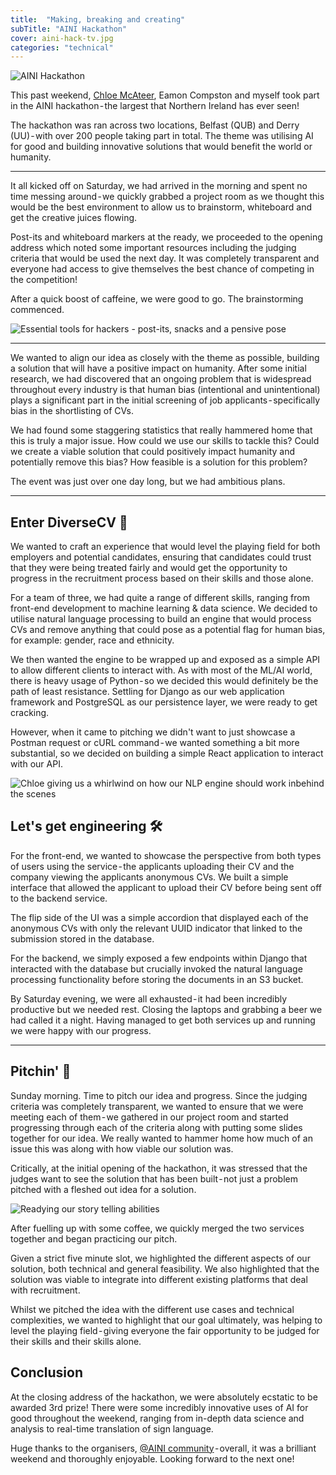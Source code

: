 ```yaml
---
title:  "Making, breaking and creating"
subTitle: "AINI Hackathon"
cover: aini-hack-tv.jpg
categories: "technical"
---
```


![AINI Hackathon](aini-hack-tv.jpg)

This past weekend, [Chloe McAteer](https://twitter.com/ChloeMcAteer3), Eamon Compston and myself took part in the AINI hackathon - the largest that Northern Ireland has ever seen!

The hackathon was ran across two locations, Belfast (QUB) and Derry (UU) - with over 200 people taking part in total. The theme was utilising AI for good and building innovative solutions that would benefit the world or humanity.

---

It all kicked off on Saturday, we had arrived in the morning and spent no time messing around - we quickly grabbed a project room as we thought this would be the best environment to allow us to brainstorm, whiteboard and get the creative juices flowing.

Post-its and whiteboard markers at the ready, we proceeded to the opening address which noted some important resources including the judging criteria that would be used the next day. It was completely transparent and everyone had access to give themselves the best chance of competing in the competition!

After a quick boost of caffeine, we were good to go. The brainstorming commenced.

![Essential tools for hackers - post-its, snacks and a pensive pose](whiteboarding.jpg)

---

We wanted to align our idea as closely with the theme as possible, building a solution that will have a positive impact on humanity.
After some initial research, we had discovered that an ongoing problem that is widespread throughout every industry is that human bias (intentional and unintentional) plays a significant part in the initial screening of job applicants - specifically bias in the shortlisting of CVs.

We had found some staggering statistics that really hammered home that this is truly a major issue. How could we use our skills to tackle this? Could we create a viable solution that could positively impact humanity and potentially remove this bias? How feasible is a solution for this problem?

The event was just over one day long, but we had ambitious plans.

---

## Enter DiverseCV 📄

We wanted to craft an experience that would level the playing field for both employers and potential candidates, ensuring that candidates could trust that they were being treated fairly and would get the opportunity to progress in the recruitment process based on their skills and those alone.

For a team of three, we had quite a range of different skills, ranging from front-end development to machine learning & data science. We decided to utilise natural language processing to build an engine that would process CVs and remove anything that could pose as a potential flag for human bias, for example: gender, race and ethnicity.

We then wanted the engine to be wrapped up and exposed as a simple API to allow different clients to interact with. As with most of the ML/AI world, there is heavy usage of Python - so we decided this would definitely be the path of least resistance. Settling for Django as our web application framework and PostgreSQL as our persistence layer, we were ready to get cracking.

However, when it came to pitching we didn't want to just showcase a Postman request or cURL command - we wanted something a bit more substantial, so we decided on building a simple React application to interact with our API.

![Chloe giving us a whirlwind on how our NLP engine should work inbehind the scenes](spaCy-onboarding.jpg)

## Let's get engineering 🛠

For the front-end, we wanted to showcase the perspective from both types of users using the service - the applicants uploading their CV and the company viewing the applicants anonymous CVs. We built a simple interface that allowed the applicant to upload their CV before being sent off to the backend service.

The flip side of the UI was a simple accordion that displayed each of the anonymous CVs with only the relevant UUID indicator that linked to the submission stored in the database.

For the backend, we simply exposed a few endpoints within Django that interacted with the database but crucially invoked the natural language processing functionality before storing the documents in an S3 bucket.

By Saturday evening, we were all exhausted - it had been incredibly productive but we needed rest. Closing the laptops and grabbing a beer we had called it a night. Having managed to get both services up and running we were happy with our progress.

---

## Pitchin' 📣

Sunday morning. Time to pitch our idea and progress. Since the judging criteria was completely transparent, we wanted to ensure that we were meeting each of them - we gathered in our project room and started progressing through each of the criteria along with putting some slides together for our idea. We really wanted to hammer home how much of an issue this was along with how viable our solution was.

Critically, at the initial opening of the hackathon, it was stressed that the judges want to see the solution that has been built - not just a problem pitched with a fleshed out idea for a solution.

![Readying our story telling abilities](diversecv-powerpoint.jpg)

After fuelling up with some coffee, we quickly merged the two services together and began practicing our pitch.

Given a strict five minute slot, we highlighted the different aspects of our solution, both technical and general feasibility. We also highlighted that the solution was viable to integrate into different existing platforms that deal with recruitment.

Whilst we pitched the idea with the different use cases and technical complexities, we wanted to highlight that our goal ultimately, was helping to level the playing field - giving everyone the fair opportunity to be judged for their skills and their skills alone.

## Conclusion

At the closing address of the hackathon, we were absolutely ecstatic to be awarded 3rd prize! There were some incredibly innovative uses of AI for good throughout the weekend, ranging from in-depth data science and analysis to real-time translation of sign language.

Huge thanks to the organisers, [@AINI community](https://twitter.com/AI_NI_community) - overall, it was a brilliant weekend and thoroughly enjoyable. Looking forward to the next one!
